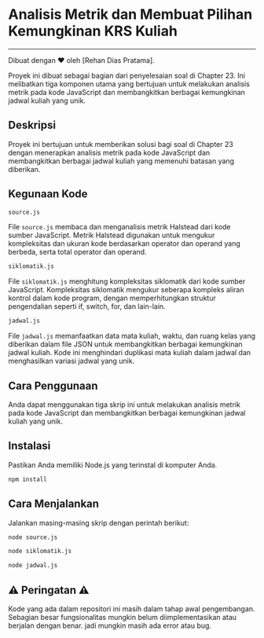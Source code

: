
# Analisis Metrik dan Membuat Pilihan Kemungkinan KRS Kuliah
---

Dibuat dengan :heart: oleh [Rehan Dias Pratama].

Proyek ini dibuat sebagai bagian dari penyelesaian soal di Chapter 23. Ini melibatkan tiga komponen utama yang bertujuan untuk melakukan analisis metrik pada kode JavaScript dan membangkitkan berbagai kemungkinan jadwal kuliah yang unik.

## Deskripsi

Proyek ini bertujuan untuk memberikan solusi bagi soal di Chapter 23 dengan menerapkan analisis metrik pada kode JavaScript dan membangkitkan berbagai jadwal kuliah yang memenuhi batasan yang diberikan.

## Kegunaan Kode
```bash
source.js
```

File `source.js` membaca dan menganalisis metrik Halstead dari kode sumber JavaScript. Metrik Halstead digunakan untuk mengukur kompleksitas dan ukuran kode berdasarkan operator dan operand yang berbeda, serta total operator dan operand.
```bash
siklomatik.js
```
File `siklomatik.js` menghitung kompleksitas siklomatik dari kode sumber JavaScript. Kompleksitas siklomatik mengukur seberapa kompleks aliran kontrol dalam kode program, dengan memperhitungkan struktur pengendalian seperti if, switch, for, dan lain-lain.
```bash
jadwal.js
```
File `jadwal.js` memanfaatkan data mata kuliah, waktu, dan ruang kelas yang diberikan dalam file JSON untuk membangkitkan berbagai kemungkinan jadwal kuliah. Kode ini menghindari duplikasi mata kuliah dalam jadwal dan menghasilkan variasi jadwal yang unik.

## Cara Penggunaan

Anda dapat menggunakan tiga skrip ini untuk melakukan analisis metrik pada kode JavaScript dan membangkitkan berbagai kemungkinan jadwal kuliah yang unik.

## Instalasi

Pastikan Anda memiliki Node.js yang terinstal di komputer Anda.
```bash
npm install
```

## Cara Menjalankan

Jalankan masing-masing skrip dengan perintah berikut:

```bash
node source.js
```

```bash
node siklomatik.js
```

```bash
node jadwal.js
```



## ⚠️ Peringatan ⚠️

Kode yang ada dalam repositori ini masih dalam tahap awal pengembangan. Sebagian besar fungsionalitas mungkin belum diimplementasikan atau berjalan dengan benar. jadi mungkin masih ada error atau bug.


